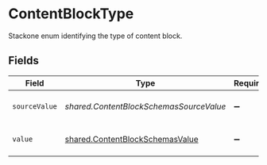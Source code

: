 # ContentBlockType

Stackone enum identifying the type of content block.


## Fields

| Field                                                                                     | Type                                                                                      | Required                                                                                  | Description                                                                               | Example                                                                                   |
| ----------------------------------------------------------------------------------------- | ----------------------------------------------------------------------------------------- | ----------------------------------------------------------------------------------------- | ----------------------------------------------------------------------------------------- | ----------------------------------------------------------------------------------------- |
| `sourceValue`                                                                             | *shared.ContentBlockSchemasSourceValue*                                                   | :heavy_minus_sign:                                                                        | The source value of the type.                                                             | text                                                                                      |
| `value`                                                                                   | [shared.ContentBlockSchemasValue](../../../sdk/models/shared/contentblockschemasvalue.md) | :heavy_minus_sign:                                                                        | The type of the content blocks.                                                           | email                                                                                     |